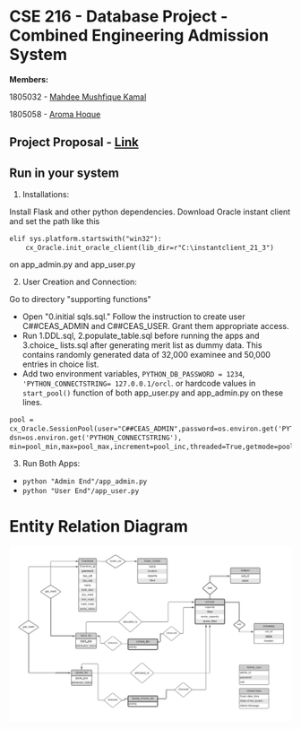 


# CSE 216 - Database Project - Combined Engineering Admission System

**Members:**

1805032 - [Mahdee Mushfique Kamal](https://github.com/MahdeeMushfiqueKamal)

1805058 - [Aroma Hoque](https://github.com/aroma058)

## Project Proposal - [Link](Project_Proposal.md)

## Run in your system

1. Installations:

Install Flask and other python dependencies. Download Oracle instant client and set the path like this 
```
elif sys.platform.startswith("win32"):
    cx_Oracle.init_oracle_client(lib_dir=r"C:\instantclient_21_3")
``` 
on app_admin.py and app_user.py

2. User Creation and Connection:

Go to directory "supporting functions"
- Open "0.initial sqls.sql." Follow the instruction to create user C##CEAS_ADMIN and C##CEAS_USER. Grant them appropriate access. 
- Run 1.DDL.sql, 2.populate_table.sql before running the apps and 3.choice_ lists.sql after generating merit list as dummy data. This contains randomly generated data of 32,000 examinee and 50,000 entries in choice list. 
- Add two environment variables, `PYTHON_DB_PASSWORD = 1234`, `'PYTHON_CONNECTSTRING= 127.0.0.1/orcl`. or hardcode values in `start_pool()` function of both app_user.py and app_admin.py on these lines. 
```
pool = cx_Oracle.SessionPool(user="C##CEAS_ADMIN",password=os.environ.get('PYTHON_DB_PASSWORD'),
dsn=os.environ.get('PYTHON_CONNECTSTRING'), min=pool_min,max=pool_max,increment=pool_inc,threaded=True,getmode=pool_gmd,sessionCallback=init_session)
```

3. Run Both Apps: 

- `python "Admin End"/app_admin.py`
- `python "User End"/app_user.py`

# Entity Relation Diagram
![erd](updated_erd.jpeg)
